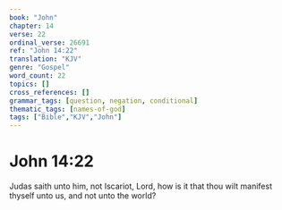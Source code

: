 ```yaml
---
book: "John"
chapter: 14
verse: 22
ordinal_verse: 26691
ref: "John 14:22"
translation: "KJV"
genre: "Gospel"
word_count: 22
topics: []
cross_references: []
grammar_tags: [question, negation, conditional]
thematic_tags: [names-of-god]
tags: ["Bible","KJV","John"]
---
```


# John 14:22

Judas saith unto him, not Iscariot, Lord, how is it that thou wilt manifest thyself unto us, and not unto the world?

